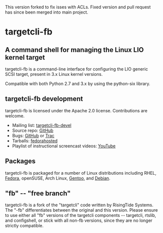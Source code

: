 This version forked to fix isses with ACLs. Fixed version and pull request has since been merged into main project.

targetcli-fb
============

A command shell for managing the Linux LIO kernel target
--------------------------------------------------------
targetcli-fb is a command-line interface for configuring the LIO generic
SCSI target, present in 3.x Linux kernel versions.

Compatible with both Python 2.7 and 3.x by using the python-six library.

targetcli-fb development
------------------------
targetcli-fb is licensed under the Apache 2.0 license. Contributions are welcome.

 * Mailing list: [targetcli-fb-devel](https://lists.fedorahosted.org/mailman/listinfo/targetcli-fb-devel)
 * Source repo: [GitHub](https://github.com/open-iscsi/targetcli-fb)
 * Bugs: [GitHub](https://github.com/open-iscsi/targetcli-fb/issues) or [Trac](https://fedorahosted.org/targetcli-fb/)
 * Tarballs: [fedorahosted](https://fedorahosted.org/releases/t/a/targetcli-fb/)
 * Playlist of instructional screencast videos: [YouTube](https://www.youtube.com/playlist?list=PLC2C75481A3ABB067)

Packages
--------
targetcli-fb is packaged for a number of Linux distributions including
RHEL,
[Fedora](https://apps.fedoraproject.org/packages/targetcli),
openSUSE, Arch Linux,
[Gentoo](https://packages.gentoo.org/packages/sys-block/targetcli-fb), and
[Debian](https://tracker.debian.org/pkg/targetcli-fb).

"fb" -- "free branch"
---------------------

targetcli-fb is a fork of the "targetcli" code written by RisingTide Systems.
The "-fb" differentiates between the original and this version.
Please ensure to use either all "fb" versions of the targetcli components --
targetcli, rtslib, and configshell, or stick with all non-fb versions, since
they are no longer strictly compatible.
